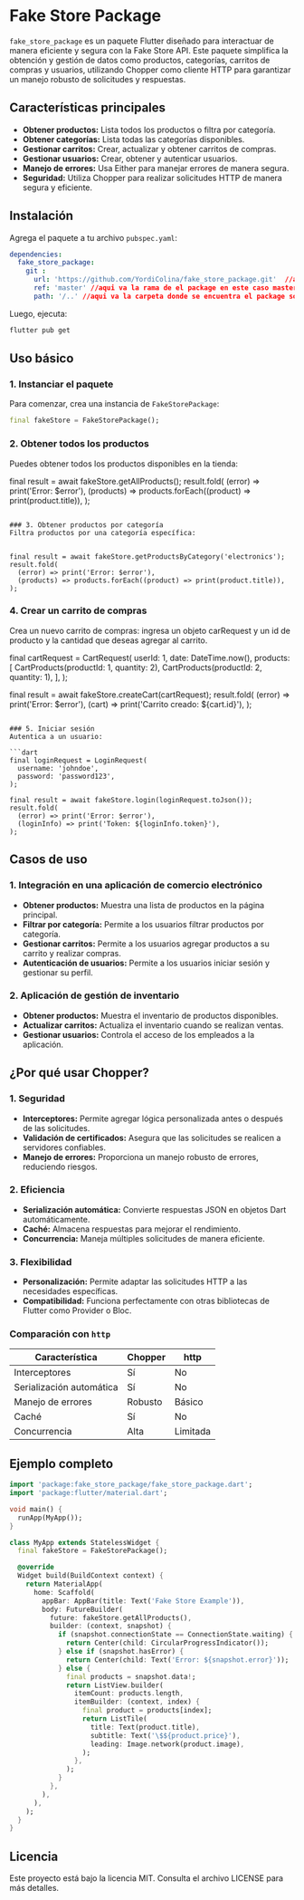 # Fake Store Package

`fake_store_package` es un paquete Flutter diseñado para interactuar de manera eficiente y segura con la Fake Store API. Este paquete simplifica la obtención y gestión de datos como productos, categorías, carritos de compras y usuarios, utilizando Chopper como cliente HTTP para garantizar un manejo robusto de solicitudes y respuestas.

## Características principales

- **Obtener productos:** Lista todos los productos o filtra por categoría.
- **Obtener categorías:** Lista todas las categorías disponibles.
- **Gestionar carritos:** Crear, actualizar y obtener carritos de compras.
- **Gestionar usuarios:** Crear, obtener y autenticar usuarios.
- **Manejo de errores:** Usa Either para manejar errores de manera segura.
- **Seguridad:** Utiliza Chopper para realizar solicitudes HTTP de manera segura y eficiente.

## Instalación

Agrega el paquete a tu archivo `pubspec.yaml`:

```yaml
dependencies:
  fake_store_package:
    git :
      url: 'https://github.com/YordiColina/fake_store_package.git'  //aqui va la url de el package en git hub
      ref: 'master' //aqui va la rama de el package en este caso master
      path: '/..' //aqui va la carpeta donde se encuentra el package solo si cuentas con mas de uno

```

Luego, ejecuta:

```bash
flutter pub get
```

## Uso básico

### 1. Instanciar el paquete
Para comenzar, crea una instancia de `FakeStorePackage`:

```dart
final fakeStore = FakeStorePackage();
```

### 2. Obtener todos los productos
Puedes obtener todos los productos disponibles en la tienda:


final result = await fakeStore.getAllProducts();
result.fold(
  (error) => print('Error: $error'),
  (products) => products.forEach((product) => print(product.title)),
);
```

### 3. Obtener productos por categoría
Filtra productos por una categoría específica:


final result = await fakeStore.getProductsByCategory('electronics');
result.fold(
  (error) => print('Error: $error'),
  (products) => products.forEach((product) => print(product.title)),
);
```

### 4. Crear un carrito de compras
Crea un nuevo carrito de compras:
ingresa un objeto carRequest y un  id de producto y la cantidad que deseas agregar al carrito.

final cartRequest = CartRequest(
  userId: 1,
  date: DateTime.now(),
  products: [
    CartProducts(productId: 1, quantity: 2),
    CartProducts(productId: 2, quantity: 1),
  ],
);

final result = await fakeStore.createCart(cartRequest);
result.fold(
  (error) => print('Error: $error'),
  (cart) => print('Carrito creado: ${cart.id}'),
);
```

### 5. Iniciar sesión
Autentica a un usuario:

```dart
final loginRequest = LoginRequest(
  username: 'johndoe',
  password: 'password123',
);

final result = await fakeStore.login(loginRequest.toJson());
result.fold(
  (error) => print('Error: $error'),
  (loginInfo) => print('Token: ${loginInfo.token}'),
);
```

## Casos de uso

### 1. Integración en una aplicación de comercio electrónico
- **Obtener productos:** Muestra una lista de productos en la página principal.
- **Filtrar por categoría:** Permite a los usuarios filtrar productos por categoría.
- **Gestionar carritos:** Permite a los usuarios agregar productos a su carrito y realizar compras.
- **Autenticación de usuarios:** Permite a los usuarios iniciar sesión y gestionar su perfil.

### 2. Aplicación de gestión de inventario
- **Obtener productos:** Muestra el inventario de productos disponibles.
- **Actualizar carritos:** Actualiza el inventario cuando se realizan ventas.
- **Gestionar usuarios:** Controla el acceso de los empleados a la aplicación.

## ¿Por qué usar Chopper?

### 1. Seguridad
- **Interceptores:** Permite agregar lógica personalizada antes o después de las solicitudes.
- **Validación de certificados:** Asegura que las solicitudes se realicen a servidores confiables.
- **Manejo de errores:** Proporciona un manejo robusto de errores, reduciendo riesgos.

### 2. Eficiencia
- **Serialización automática:** Convierte respuestas JSON en objetos Dart automáticamente.
- **Caché:** Almacena respuestas para mejorar el rendimiento.
- **Concurrencia:** Maneja múltiples solicitudes de manera eficiente.

### 3. Flexibilidad
- **Personalización:** Permite adaptar las solicitudes HTTP a las necesidades específicas.
- **Compatibilidad:** Funciona perfectamente con otras bibliotecas de Flutter como Provider o Bloc.

### Comparación con `http`

| Característica         | Chopper | http |
|------------------------|---------|------|
| Interceptores         | Sí      | No   |
| Serialización automática | Sí  | No   |
| Manejo de errores     | Robusto | Básico |
| Caché                 | Sí      | No   |
| Concurrencia         | Alta    | Limitada |

## Ejemplo completo

```dart
import 'package:fake_store_package/fake_store_package.dart';
import 'package:flutter/material.dart';

void main() {
  runApp(MyApp());
}

class MyApp extends StatelessWidget {
  final fakeStore = FakeStorePackage();

  @override
  Widget build(BuildContext context) {
    return MaterialApp(
      home: Scaffold(
        appBar: AppBar(title: Text('Fake Store Example')),
        body: FutureBuilder(
          future: fakeStore.getAllProducts(),
          builder: (context, snapshot) {
            if (snapshot.connectionState == ConnectionState.waiting) {
              return Center(child: CircularProgressIndicator());
            } else if (snapshot.hasError) {
              return Center(child: Text('Error: ${snapshot.error}'));
            } else {
              final products = snapshot.data!;
              return ListView.builder(
                itemCount: products.length,
                itemBuilder: (context, index) {
                  final product = products[index];
                  return ListTile(
                    title: Text(product.title),
                    subtitle: Text('\$${product.price}'),
                    leading: Image.network(product.image),
                  );
                },
              );
            }
          },
        ),
      ),
    );
  }
}
```
## Licencia
Este proyecto está bajo la licencia MIT. Consulta el archivo LICENSE para más detalles.
